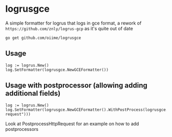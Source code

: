 # logrusgce

A simple formatter for logrus that logs in gce format, a rework of `https://github.com/znly/logrus-gcp` as it's quite out of date


    go get github.com/oiime/logrusgce


## Usage

```golang
log := logrus.New()
log.SetFormatter(logrusgce.NewGCEFormatter())
```

## Usage with postprocessor (allowing adding additional fields)
```golang
log := logrus.New()
log.SetFormatter(logrusgce.NewGCEFormatter().WithPostProcess(logrusgce.PostprocessHttpRequest("http-request")))

```

Look at PostprocessHttpRequest for an example on how to add postprocessors


